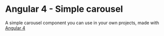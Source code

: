 # Angular 4 - Simple carousel
A simple carousel component you can use in your own projects, made with [Angular 4](https://angular.io)